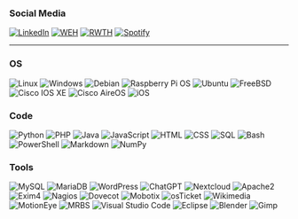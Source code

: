 ### Social Media

[![LinkedIn](https://img.shields.io/badge/LinkedIn-0A66C2?style=flat-square&logo=linkedin&logoColor=white)](https://www.linkedin.com/in/simon-kr%C3%A4mer-b86b92242/)
[![WEH](https://custom-icon-badges.demolab.com/badge/WEH-11a50d.svg?logo=https://backend.weh.rwth-aachen.de/favicon.ico&logoColor=white)](https://www2.weh.rwth-aachen.de/ags/netzag/)
[![RWTH](https://img.shields.io/badge/RWTH-002D72?style=flat-square)](https://www.itc.rwth-aachen.de/cms/it-center/it-center/profil/team/~epvp/mitarbeiter-campus-/?gguid=PER-G6XQX6W)
[![Spotify](https://img.shields.io/badge/Spotify-1ED760?logo=spotify&logoColor=white)](https://open.spotify.com/user/uag4clvrv46ojw4afnd8hcpxk)

---

### OS
![Linux](https://img.shields.io/badge/Linux-FCC624?style=flat-square&logo=linux&logoColor=black)
![Windows](https://img.shields.io/badge/Windows-0078D6?style=flat-square&logo=windows11&logoColor=white)
![Debian](https://img.shields.io/badge/Debian-A81D33?style=flat-square&logo=debian&logoColor=white)
![Raspberry Pi OS](https://img.shields.io/badge/Raspberry%20Pi%20OS-C51A4A?style=flat-square&logo=raspberry-pi&logoColor=white)
![Ubuntu](https://img.shields.io/badge/Ubuntu-E95420?style=flat-square&logo=ubuntu&logoColor=white)
![FreeBSD](https://img.shields.io/badge/FreeBSD-AB2B28?style=flat-square&logo=freebsd&logoColor=white)
![Cisco IOS XE](https://img.shields.io/badge/Cisco%20IOS%20XE-1BA0D7?style=flat-square&logo=cisco&logoColor=white)
![Cisco AireOS](https://img.shields.io/badge/Cisco%20AireOS-1BA0D7?style=flat-square&logo=cisco&logoColor=white)
![iOS](https://img.shields.io/badge/iOS-000000?&logo=apple&logoColor=white)


### Code

![Python](https://img.shields.io/badge/Python-3776AB?style=flat-square&logo=python&logoColor=white)
![PHP](https://img.shields.io/badge/PHP-777BB4?style=flat-square&logo=php&logoColor=white)
![Java](https://img.shields.io/badge/Java-007396?style=flat-square&logo=openjdk&logoColor=white)
![JavaScript](https://img.shields.io/badge/JavaScript-F7DF1E?style=flat-square&logo=javascript&logoColor=black)
![HTML](https://img.shields.io/badge/HTML-E34F26?style=flat-square&logo=html5&logoColor=white)
![CSS](https://img.shields.io/badge/CSS-1572B6?style=flat-square&logo=css3&logoColor=white)
![SQL](https://img.shields.io/badge/SQL-CC2927?style=flat-square&logo=database&logoColor=white)
![Bash](https://img.shields.io/badge/Bash-4EAA25?style=flat-square&logo=gnu-bash&logoColor=white)
![PowerShell](https://img.shields.io/badge/PowerShell-5391FE?style=flat-square&logo=powershell&logoColor=white)
![Markdown](https://img.shields.io/badge/Markdown-%23000000.svg?logo=markdown&logoColor=white)
![NumPy](https://img.shields.io/badge/NumPy-4DABCF?logo=numpy&logoColor=fff)


### Tools

![MySQL](https://img.shields.io/badge/MySQL-4479A1?style=flat-square&logo=mysql&logoColor=white)
![MariaDB](https://img.shields.io/badge/MariaDB-003545?logo=mariadb&logoColor=white)
![WordPress](https://img.shields.io/badge/WordPress-21759B?style=flat-square&logo=wordpress&logoColor=white)
![ChatGPT](https://img.shields.io/badge/ChatGPT-74aa9c?logo=openai&logoColor=white)
![Nextcloud](https://img.shields.io/badge/Nextcloud-0082C9?style=flat-square&logo=nextcloud&logoColor=white)
![Apache2](https://img.shields.io/badge/Apache2-D22128?style=flat-square&logo=apache&logoColor=white)
![Exim4](https://img.shields.io/badge/Exim4-FF6600?style=flat-square&logo=mail-dot-com&logoColor=white)
![Nagios](https://img.shields.io/badge/Nagios-007E8C?style=flat-square&logo=nagios&logoColor=white)
![Dovecot](https://img.shields.io/badge/Dovecot-990000?style=flat-square&logo=mail-dot-com&logoColor=white)
![Mobotix](https://img.shields.io/badge/Mobotix-0076C0?style=flat-square&logo=camera&logoColor=white)
![osTicket](https://img.shields.io/badge/osTicket-F48221?style=flat-square&logo=support&logoColor=white)
![Wikimedia](https://img.shields.io/badge/Wikimedia-339966?style=flat-square&logo=wikimedia&logoColor=white)
![MotionEye](https://img.shields.io/badge/MotionEye-000000?style=flat-square&logo=camera&logoColor=white)
![MRBS](https://img.shields.io/badge/MRBS-00599C?style=flat-square&logo=calendar&logoColor=white)
![Visual Studio Code](https://custom-icon-badges.demolab.com/badge/Visual%20Studio%20Code-0078d7.svg?logo=vsc&logoColor=white)
![Eclipse](https://img.shields.io/badge/Eclipse-FE7A16.svg?logo=Eclipse&logoColor=white)
![Blender](https://img.shields.io/badge/Blender-%23F5792A.svg?logo=blender&logoColor=white)
![Gimp](https://img.shields.io/badge/Gimp-5C5543?logo=gimp&logoColor=white)